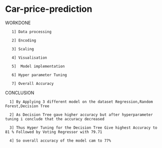 # Car-price-prediction
WORKDONE

       1] Data processing
       
       2] Encoding
        
       3] Scaling
       
       4] Visualisation
       
       5]  Model implementation
       
       6] Hyper parameter Tuning
       
       7] Overall Accuracy

CONCLUSION

      1] By Applying 3 different model on the dataset Regression,Random Forest,Decision Tree

      2] As Decision Tree gave higher accuracy but after hyperparameter tuning i conclude that the accuracy decreased

      3] Thus Hyper Tuning for the Decision Tree Give highest Accuracy to 81 % Followed by Voting Regressor with 79.71

      4] So overall accuracy of the model cam to 77%
